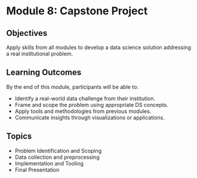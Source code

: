 # Module 8: Capstone Project

## Objectives
Apply skills from all modules to develop a data science solution addressing a real institutional problem.

## Learning Outcomes
By the end of this module, participants will be able to:
- Identify a real-world data challenge from their institution.
- Frame and scope the problem using appropriate DS concepts.
- Apply tools and methodologies from previous modules.
- Communicate insights through visualizations or applications.

## Topics
- Problem Identification and Scoping  
- Data collection and preprocessing  
- Implementation and Tooling  
- Final Presentation  